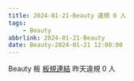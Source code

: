 ```yaml
---
title: 2024-01-21-Beauty 違規 0 人
tags:
    - Beauty
abbrlink: 2024-01-21-Beauty
date: Beauty-2024-01-21 12:00:00
---
```

Beauty 板 [板規連結](https://www.ptt.cc/bbs/Beauty/M.1630069980.A.84B.html)
昨天違規 0 人
